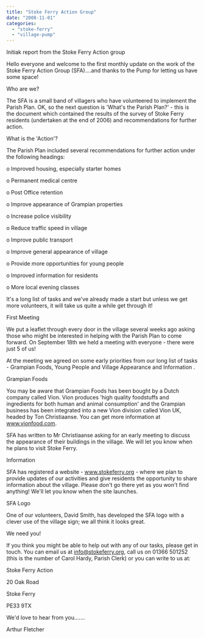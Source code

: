 ```yaml
---
title: "Stoke Ferry Action Group"
date: "2008-11-01"
categories: 
  - "stoke-ferry"
  - "village-pump"
---
```


Initiak report from the Stoke Ferry Action group

Hello everyone and welcome to the first monthly update on the work of the Stoke Ferry Action Group (SFA)....and thanks to the Pump for letting us have some space!

Who are we?

The SFA is a small band of villagers who have volunteered to implement the Parish Plan. OK, so the next question is 'What's the Parish Plan?' - this is the document which contained the results of the survey of Stoke Ferry residents (undertaken at the end of 2006) and recommendations for further action.

What is the 'Action'?

The Parish Plan included several recommendations for further action under the following headings:

o Improved housing, especially starter homes

o Permanent medical centre

o Post Office retention

o Improve appearance of Grampian properties

o Increase police visibility

o Reduce traffic speed in village

o Improve public transport

o Improve general appearance of village

o Provide more opportunities for young people

o Improved information for residents

o More local evening classes

It's a long list of tasks and we've already made a start but unless we get more volunteers, it will take us quite a while get through it!

First Meeting

We put a leaflet through every door in the village several weeks ago asking those who might be interested in helping with the Parish Plan to come forward. On September 18th we held a meeting with everyone - there were just 5 of us!

At the meeting we agreed on some early priorities from our long list of tasks - Grampian Foods, Young People and Village Appearance and Information .

Grampian Foods

You may be aware that Grampian Foods has been bought by a Dutch company called Vion. Vion produces 'high quality foodstuffs and ingredients for both human and animal consumption' and the Grampian business has been integrated into a new Vion division called Vion UK, headed by Ton Christiaanse. You can get more information at www.vionfood.com.

SFA has written to Mr Christiaanse asking for an early meeting to discuss the appearance of their buildings in the village. We will let you know when he plans to visit Stoke Ferry.

Information

SFA has registered a website - www.stokeferry.org - where we plan to provide updates of our activities and give residents the opportunity to share information about the village. Please don't go there yet as you won't find anything! We'll let you know when the site launches.

SFA Logo

One of our volunteers, David Smith, has developed the SFA logo with a clever use of the village sign; we all think it looks great.

We need you!

If you think you might be able to help out with any of our tasks, please get in touch. You can email us at info@stokeferry.org, call us on 01366 501252 (this is the number of Carol Hardy, Parish Clerk) or you can write to us at:

Stoke Ferry Action

20 Oak Road

Stoke Ferry

PE33 9TX

We'd love to hear from you.......

Arthur Fletcher
